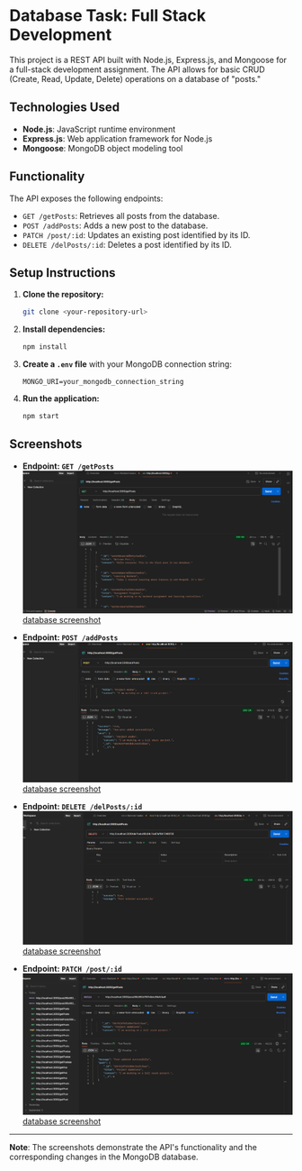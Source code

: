 # Database Task: Full Stack Development

This project is a REST API built with Node.js, Express.js, and Mongoose for a full-stack development assignment. The API allows for basic CRUD (Create, Read, Update, Delete) operations on a database of "posts."

## Technologies Used

- **Node.js**: JavaScript runtime environment
- **Express.js**: Web application framework for Node.js
- **Mongoose**: MongoDB object modeling tool

## Functionality

The API exposes the following endpoints:

- `GET /getPosts`: Retrieves all posts from the database.
- `POST /addPosts`: Adds a new post to the database.
- `PATCH /post/:id`: Updates an existing post identified by its ID.
- `DELETE /delPosts/:id`: Deletes a post identified by its ID.

## Setup Instructions

1.  **Clone the repository:**
    ```bash
    git clone <your-repository-url>
    ```
2.  **Install dependencies:**
    ```bash
    npm install
    ```
3.  **Create a `.env` file** with your MongoDB connection string:
    ```
    MONGO_URI=your_mongodb_connection_string
    ```
4.  **Run the application:**
    ```bash
    npm start
    ```

## Screenshots

- **Endpoint: `GET /getPosts`**
  ![Get Posts Endpoint](screenshots/getPosts.png)
  [database screenshot](screenshots/database-getPosts.png)

- **Endpoint: `POST /addPosts`**
  ![Add Posts Endpoint](screenshots/addPosts.png)
  [database screenshot](screenshots/database-addPosts.png)

- **Endpoint: `DELETE /delPosts/:id`**
  ![Delete Post Endpoint](screenshots/delPosts.png)
  [database screenshot](screenshots/database-delPosts.png)
  
- **Endpoint: `PATCH /post/:id`**
  ![Update Post Endpoint](screenshots/updatePosts.png)
  [database screenshot](screenshots/database-updatePosts.png)


---

**Note**: The screenshots demonstrate the API's functionality and the corresponding changes in the MongoDB database.
